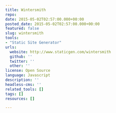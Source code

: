 ```yaml
---
title: Wintersmith
repo: 
date: 2015-05-02T02:57:00.000+00:00
posted_date: 2015-05-02T02:57:00.000+00:00
featured: false
slug: wintersmith
tools:
- "Static Site Generator"
urls:
  website: http://www.staticgen.com/wintersmith
  github: ''
  twitter: ''
  other: ''
license: Open Source
language: Javascript
description: ''
headless-cms: ''
related_tools: []
tags: []
resources: []

---
```


